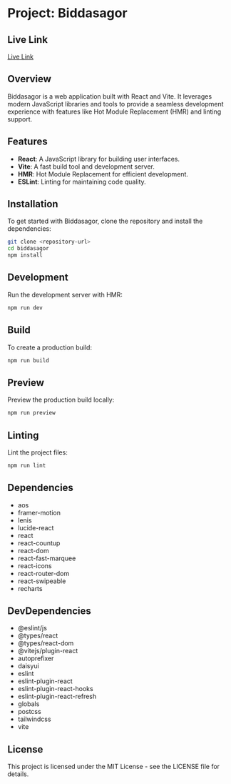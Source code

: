 # Project: Biddasagor

## Live Link

[Live Link](https://biddasagor.netlify.app/)

## Overview

Biddasagor is a web application built with React and Vite. It leverages modern JavaScript libraries and tools to provide a seamless development experience with features like Hot Module Replacement (HMR) and linting support.

## Features

- **React**: A JavaScript library for building user interfaces.
- **Vite**: A fast build tool and development server.
- **HMR**: Hot Module Replacement for efficient development.
- **ESLint**: Linting for maintaining code quality.


## Installation

To get started with Biddasagor, clone the repository and install the dependencies:

```bash
git clone <repository-url>
cd biddasagor
npm install
```

## Development

Run the development server with HMR:

```bash
npm run dev
```

## Build

To create a production build:

```bash
npm run build
```

## Preview

Preview the production build locally:

```bash
npm run preview
```

## Linting

Lint the project files:

```bash
npm run lint
```

## Dependencies

- aos
- framer-motion
- lenis
- lucide-react
- react
- react-countup
- react-dom
- react-fast-marquee
- react-icons
- react-router-dom
- react-swipeable
- recharts

## DevDependencies

- @eslint/js
- @types/react
- @types/react-dom
- @vitejs/plugin-react
- autoprefixer
- daisyui
- eslint
- eslint-plugin-react
- eslint-plugin-react-hooks
- eslint-plugin-react-refresh
- globals
- postcss
- tailwindcss
- vite

## License

This project is licensed under the MIT License - see the LICENSE file for details.

